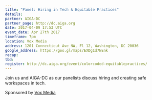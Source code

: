 ```yaml
---
title: "Panel: Hiring in Tech & Equitable Practices"
details:
partner: AIGA-DC
partner_page: http://dc.aiga.org
date: 2017-04-09 17:53 UTC
event_date: Apr 27th 2017
timeframe: 7pm
location: Vox Media
address: 1201 Connecticut Ave NW, Fl 12, Washington, DC 20036
google_address: https://goo.gl/maps/EXDg1d7NEnk
recap:
tbd:
register: http://dc.aiga.org/event/colorcoded-equitablepractices/
---
```


<div class="m-content__event">
  <p> Join us and AIGA-DC as our panelists discuss hiring and creating safe workspaces in tech. </p>

  <p class="m-content__event-sponsor"> Sponsored by <a target="_blank" href="http://voxmedia.com">Vox Media</a> </p>
</div>